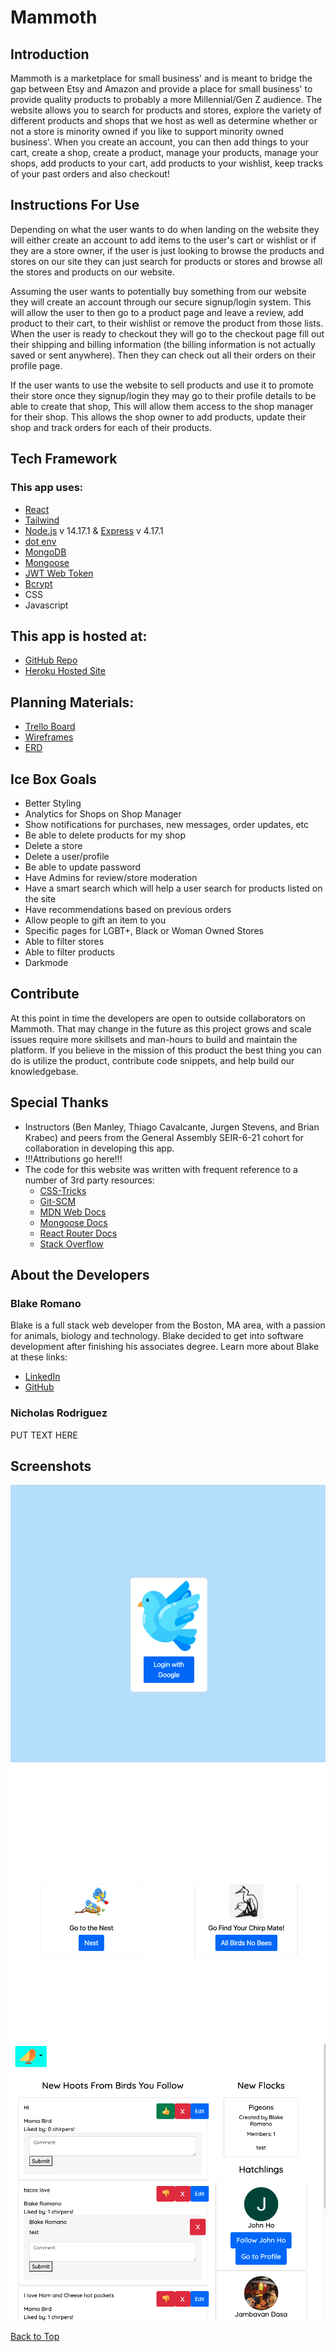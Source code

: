 <a id='top'></a>

# Mammoth
## Introduction

Mammoth is a marketplace for small business' and is meant to bridge the gap between Etsy and Amazon and provide a place for small business' to provide quality products to probably a more Millennial/Gen Z audience. The website allows you to search for products and stores, explore the variety of different products and shops that we host as well as determine whether or not a store is minority owned if you like to support minority owned business'. When you create an account, you can then add things to your cart, create a shop, create a product, manage your products, manage your shops, add products to your cart, add products to your wishlist, keep tracks of your past orders and also checkout!

## Instructions For Use

Depending on what the user wants to do when landing on the website they will either create an account to add items to the user's cart or wishlist or if they are a store owner, if the user is just looking to browse the products and stores on our site they can just search for products or stores and browse all the stores and products on our website.

Assuming the user wants to potentially buy something from our website they will create an account through our secure signup/login system. This will allow the user to then go to a product page and leave a review, add product to their cart, to their wishlist or remove the product from those lists. When the user is ready to checkout they will go to the checkout page fill out their shipping and billing information (the billing information is not actually saved or sent anywhere). Then they can check out all their orders on their profile page.

If the user wants to use the website to sell products and use it to promote their store once they signup/login they may go to their profile details to be able to create that shop, This will allow them access to the shop manager for their shop. This allows the shop owner to add products, update their shop and track orders for each of their products.

## Tech Framework
### This app uses:
* [React](https://reactjs.org/)
* [Tailwind](https://tailwindcss.com/)
* [Node.js](https://nodejs.org/en/) v 14.17.1 & [Express](https://expressjs.com/) v 4.17.1
* [dot env](https://www.npmjs.com/package/dotenv)
* [MongoDB](https://www.mongodb.com/cloud/atlas)
* [Mongoose](https://www.npmjs.com/package/mongoose)
* [JWT Web Token](https://jwt.io/)
* [Bcrypt](https://www.npmjs.com/package/bcrypt)
* CSS
* Javascript
  
## This app is hosted at: 
* [GitHub Repo](https://github.com/blakeromano/mammoth)
* [Heroku Hosted Site](https://mammoth-ecommerce.herokuapp.com/)

## Planning Materials:
* [Trello Board](https://trello.com/b/Rw7YGhrT/mammoth-app)
* [Wireframes](https://whimsical.com/mammoth-7kYLPk2EHWqgCKz6Nno42C)
* [ERD](https://whimsical.com/mammoth-8esd3VHisxU4XMEGJHUydU)
## Ice Box Goals
* Better Styling
* Analytics for Shops on Shop Manager
* Show notifications for purchases, new messages, order updates, etc
* Be able to delete products for my shop
* Delete a store
* Delete a user/profile
* Be able to update password
* Have Admins for review/store moderation
* Have a smart search which will help a user search for products listed on the site
* Have recommendations based on previous orders
* Allow people to gift an item to you
* Specific pages for LGBT+, Black or Woman Owned Stores
* Able to filter stores
* Able to filter products
* Darkmode

## Contribute

At this point in time the developers are open to outside collaborators on Mammoth. That may change in the future as this project grows and scale issues require more skillsets and man-hours to build and maintain the platform.  If you believe in the mission of this product the best thing you can do is utilize the product, contribute code snippets, and help build our knowledgebase.


## Special Thanks

* Instructors (Ben Manley, Thiago Cavalcante, Jurgen Stevens, and Brian Krabec) and peers from the General Assembly SEIR-6-21 cohort for collaboration in developing this app.
* !!!Attributions go here!!!
* The code for this website was written with frequent reference to a number of 3rd party resources:
  * [CSS-Tricks](https://css-tricks.com/)
  * [Git-SCM](https://git-scm.com/docs)
  * [MDN Web Docs](https://developer.mozilla.org/en-US/)
  * [Mongoose Docs](https://mongoosejs.com/docs/guides.html)
  * [React Router Docs](https://reactrouter.com/core/guides/philosophy)
  * [Stack Overflow](https://stackoverflow.com/)

## About the Developers

### Blake Romano

Blake is a full stack web developer from the Boston, MA area, with a passion for animals, biology and technology. Blake decided to get into software development after finishing his associates degree. Learn more about Blake at these links:

* [LinkedIn](https://www.linkedin.com/in/blakeromano)
* [GitHub](www.GitHub.com/blakeromano)

### Nicholas Rodriguez

PUT TEXT HERE
## Screenshots

![Screenshot 1](https://raw.githubusercontent.com/blakeromano/flutter/main/public/images/readme/landing-page.png)
![Screenshot 2](https://raw.githubusercontent.com/blakeromano/flutter/main/public/images/readme/choose-page.png)
![Screenshot 3](https://raw.githubusercontent.com/blakeromano/flutter/main/public/images/readme/nest-page.png)

[Back to Top](#top)
